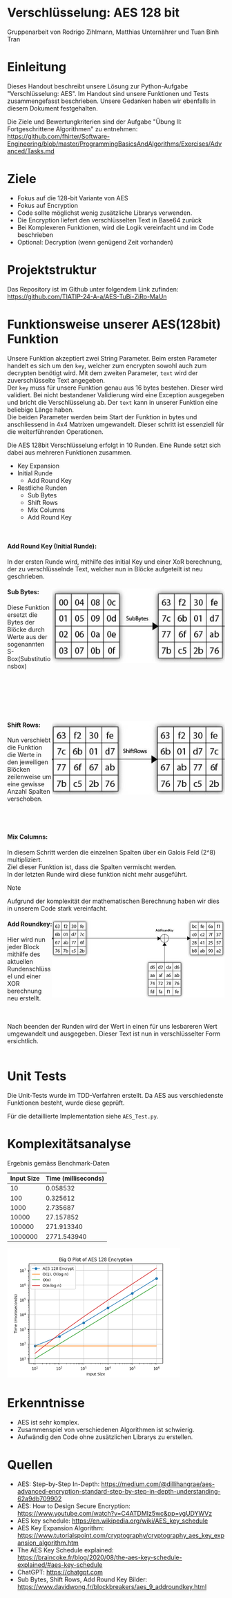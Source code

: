 <meta name="viewport" content="width=device-width, initial-scale=1.0">

# Verschlüsselung: AES 128 bit

Gruppenarbeit von Rodrigo Zihlmann, Matthias Unternährer und Tuan Binh Tran

# Einleitung

Dieses Handout beschreibt unsere Lösung zur Python-Aufgabe "Verschlüsselung: AES".
Im Handout sind unsere Funktionen und Tests zusammengefasst beschrieben. Unsere Gedanken haben wir ebenfalls in diesem Dokument festgehalten.

Die Ziele und Bewertungkriterien sind der Aufgabe "Übung II: Fortgeschrittene Algorithmen" zu entnehmen: https://github.com/fhirter/Software-Engineering/blob/master/ProgrammingBasicsAndAlgorithms/Exercises/Advanced/Tasks.md


# Ziele

- Fokus auf die 128-bit Variante von AES
- Fokus auf Encryption
- Code sollte möglichst wenig zusätzliche Librarys verwenden.
- Die Encryption liefert den verschlüsselten Text in Base64 zurück
- Bei Komplexeren Funktionen, wird die Logik vereinfacht und im Code beschrieben
- Optional: Decryption (wenn genügend Zeit vorhanden)


# Projektstruktur

Das Repository ist im Github unter folgendem Link zufinden: https://github.com/TIATIP-24-A-a/AES-TuBi-ZiRo-MaUn

# Funktionsweise unserer AES(128bit) Funktion

Unsere Funktion akzeptiert zwei String Parameter. Beim ersten Parameter handelt es sich um den `key`, welcher zum encrypten sowohl auch zum decrypten benötigt wird. Mit dem zweiten Parameter, `text` wird der zuverschlüsselte Text angegeben.\
Der `key` muss für unsere Funktion genau aus 16 bytes bestehen. Dieser wird validiert. Bei nicht bestandener Validierung wird eine Exception ausgegeben und bricht die Verschlüsselung ab.
Der `text` kann in unserer Funktion eine beliebige Länge haben.\
Die beiden Parameter werden beim Start der Funktion in bytes und anschliessend in 4x4 Matrixen umgewandelt. Dieser schritt ist essenziell für die weiterführenden Operationen. 

Die AES 128bit Verschlüsselung erfolgt in 10 Runden. Eine Runde setzt sich dabei aus mehreren Funktionen zusammen. 

- Key Expansion
- Initial Runde
  - Add Round Key
- Restliche Runden
  - Sub Bytes
  - Shift Rows
  - Mix Columns
  - Add Round Key <br>

<br>

  
  

#### Add Round Key (Initial Runde): 
In der ersten Runde wird, mithilfe des initial Key und einer XoR berechnung, der zu verschlüsselnde Text, welcher nun in Blöcke aufgeteilt ist neu geschrieben.
#### <img align="right"  style="width:400px" src="../img/to_subbytes.jpg" alt="Subbytes" />  Sub Bytes: 
<div class="flex-container">
<div >  
<p>
Diese Funktion ersetzt die Bytes der Blöcke durch Werte aus der sogenannten S-Box(Substitutionsbox) 
</p>
<br>
<br>
<br>
<br>
<br>
</div> 
</div>

#### <img align="right" style="width:400px" src="../img/to_shiftrows.jpg" alt="shiftrows" />  Shift Rows: 
<div class="flex-container">
<div >  
<p>
Nun verschiebt die Funktion die Werte in den jeweiligen Blöcken zeilenweise um eine gewisse Anzahl Spalten verschoben.
<br>
<br>
<br>
<br>
</div>
</div>

#### Mix Columns: 
In diesem Schritt werden die einzelnen Spalten über ein Galois Feld (2^8) multipliziert.\
Ziel dieser Funktion ist, dass die Spalten vermischt werden.\
In der letzten Runde wird diese funktion nicht mehr ausgeführt.
> [!NOTE]  
> Aufgrund der komplexität der mathematischen Berechnung haben wir dies in unserem Code stark vereinfacht.


#### <img align="right" style="width:400px" src="../img/add_roundkey.png" alt="roundkey" /> Add Roundkey: 
<div class="flex-container">
<div >  
<p>
Hier wird nun jeder Block mithilfe des aktuellen Rundenschlüssel und einer XOR berechnung neu erstellt. 
</div> 
</div>
<br>
<br>
Nach beenden der Runden wird der Wert in einen für uns lesbareren Wert umgewandelt und ausgegeben. Dieser Text ist nun in verschlüsselter Form ersichtlich.
<br>
<br>



# Unit Tests

Die Unit-Tests wurde im TDD-Verfahren erstellt.
Da AES aus verschiedenste Funktionen besteht, wurde diese geprüft.

Für die detaillierte Implementation siehe `AES_Test.py`.

# Komplexitätsanalyse

Ergebnis gemäss Benchmark-Daten

| Input Size | Time (milliseconds) |
|------------|---------------------|
| 10 | 0.058532 |
| 100 | 0.325612 |
| 1000 | 2.735687 |
| 10000 | 27.157852 |
| 100000 | 271.913340 |
| 1000000 | 2771.543940 |

<img style="max-width:400px" src="../aes_128_encryption_plot.png" alt="AES 128 Plot"> 




# Erkenntnisse

- AES ist sehr komplex.
- Zusammenspiel von verschiedenen Algorithmen ist schwierig.
- Aufwändig den Code ohne zusätzlichen Librarys zu erstellen.



# Quellen
- AES: Step-by-Step In-Depth: https://medium.com/@dillihangrae/aes-advanced-encryption-standard-step-by-step-in-depth-understanding-62a9db709902
- AES: How to Design Secure Encryption: https://www.youtube.com/watch?v=C4ATDMIz5wc&pp=ygUDYWVz
- AES key schedule: https://en.wikipedia.org/wiki/AES_key_schedule
- AES Key Expansion Algorithm: https://www.tutorialspoint.com/cryptography/cryptography_aes_key_expansion_algorithm.htm
- The AES Key Schedule explained: https://braincoke.fr/blog/2020/08/the-aes-key-schedule-explained/#aes-key-schedule
- ChatGPT: https://chatgpt.com
- Sub Bytes, Shift Rows, Add Round Key Bilder: https://www.davidwong.fr/blockbreakers/aes_9_addroundkey.html
